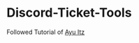 # Discord-Ticket-Tools

Followed Tutorial of [Ayu Itz](https://www.youtube.com/watch?v=OoxR1YVdKM4&t=379s)
